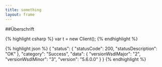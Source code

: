 ```yaml
---
title: something
layout: frame
---
```


##Überschrift

{% highlight csharp %}
var t = new Client();
{% endhighlight %}

{% highlight json %}
    {
       "status":
       {
           "statusCode": 200,
           "statusDescription": "OK"
       },
       "category": "Success",
       "data":
       {
           "versionWsdlMajor": "2",
           "versionWsdlMinor": "3",
           "version": "5.6.0.0"
       }
    }
{% endhighlight %}
